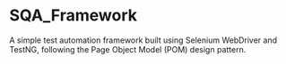 # SQA_Framework
A simple test automation framework built using Selenium WebDriver and TestNG, following the Page Object Model (POM) design pattern.
